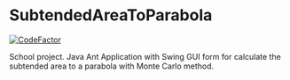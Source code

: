 # SubtendedAreaToParabola
[![CodeFactor](https://www.codefactor.io/repository/github/frainfo/subtendedareatoparabola/badge)](https://www.codefactor.io/repository/github/frainfo/subtendedareatoparabola) </br>

School project.
Java Ant Application with Swing GUI form for calculate the subtended area to a parabola with Monte Carlo method.
